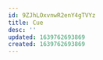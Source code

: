 ```yaml
---
id: 9ZJhLOxvnwR2enY4gTVYz
title: Cue
desc: ''
updated: 1639762693869
created: 1639762693869
---
```


